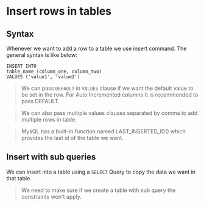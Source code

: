 # Insert rows in tables

## Syntax

Whenever we want to add a row to a table we use insert command. The general syntax is like below:

```roomsql
INSERT INTO 
table_name (column_one, column_two) 
VALUES ('value1', 'value2')
```

> We can pass `DEFAULT` in `VALUES` clause if we want the default value to be set in the row. For Auto Incremented
> columns It is recommended to pass DEFAULT.

> We can also pass multiple values clauses separated by comma to add multiple rows in table.

> MysQL has a built-in function named LAST_INSERTED_ID() which provides the last id of the table we want.

## Insert with sub queries

We can insert into a table using a `SELECT` Query to copy the data we want in that table.

> We need to make sure if we create a table with sub query the constraints won't apply.
